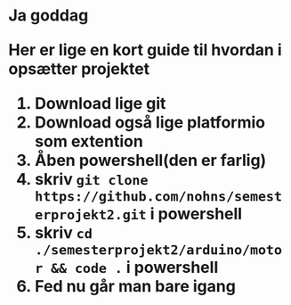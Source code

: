 <h1> Ja goddag

Her er lige en kort guide til hvordan i opsætter projektet
1. Download lige git
2. Download også lige platformio som extention
3. Åben powershell(den er farlig)
4. skriv ```git clone https://github.com/nohns/semesterprojekt2.git``` i powershell
5. skriv ```cd ./semesterprojekt2/arduino/motor && code .``` i powershell
6. Fed nu går man bare igang